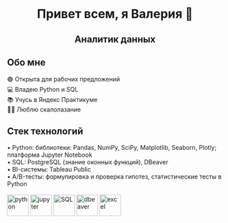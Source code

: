<div id="header" align="center">
  <h1>Привет всем, я Валерия 👋</h1>
  <h2>Аналитик данных</h2>  
</div>

<div id="aboutme" align="left">
  <h2>Обо мне</h2>
  🟢 Открыта для рабочих предложений <br>
  💻 Владею Python и SQL <br>
  📚 Учусь в Яндекс Практикуме <br>
  🧗‍♀️ Люблю скалолазание
</div>

<div>
  <h2>Стек технологий</h2>
  • Python: библиотеки: Pandas, NumPy, SciPy, Matplotlib, Seaborn, Plotly; платформа Jupyter Notebook <br>
  • SQL: PostgreSQL (знание оконных функций), DBeaver <br>
  • BI-системы: Tableau Public <br>
  • A/B-тесты: формулировка и проверка гипотез, статистические тесты в Python <br>
  <br>
  <img src="https://cdn.jsdelivr.net/gh/devicons/devicon@latest/icons/python/python-original-wordmark.svg" title="python" width="50" height="50">
  <img src="https://cdn.jsdelivr.net/gh/devicons/devicon@latest/icons/jupyter/jupyter-original.svg" title="jupyter" width="50" height="50">
  <img src="https://cdn.jsdelivr.net/gh/devicons/devicon@latest/icons/postgresql/postgresql-original.svg" title="SQL" width="50" height="50">
  <img src="https://cdn.jsdelivr.net/gh/devicons/devicon@latest/icons/dbeaver/dbeaver-original.svg" title="dbeaver" width="50" height="50">
  <img src="![изображение](https://github.com/user-attachments/assets/4f419c84-88f5-44fd-bdeb-2ba7d112dc81)" title="excel" width="50" height="50">
</div>

<!--
**leryash/leryash** is a ✨ _special_ ✨ repository because its `README.md` (this file) appears on your GitHub profile.

Here are some ideas to get you started:

- 🔭 I’m currently working on ...
- 🌱 I’m currently learning ...
- 👯 I’m looking to collaborate on ...
- 🤔 I’m looking for help with ...
- 💬 Ask me about ...
- 📫 How to reach me: ...
- 😄 Pronouns: ...
- ⚡ Fun fact: ...
-->
